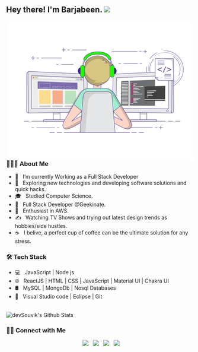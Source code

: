 <h2> Hey there! I'm Barjabeen. <img src="https://github.com/souvikguria98/souvikguria98/blob/master/Hi.gif" width="25"></h2>
<img align="right" alt="GIF" src="https://raw.githubusercontent.com/devSouvik/devSouvik/master/gif3.gif" width="500"/>

<h3> 👨🏻‍💻 About Me </h3>

- 🔭 &nbsp; I’m currently Working as a Full Stack Developer
- 🤔 &nbsp; Exploring new technologies and developing software solutions and quick hacks.
- 🎓 &nbsp; Studied Computer Science.
- 💼 &nbsp; Full Stack Developer @Geekinate.
- 🌱 &nbsp; Enthusiast in AWS.
- ✍️ &nbsp; Watching TV Shows and trying out latest design trends as hobbies/side hustles.
- ☕ &nbsp; I belive, a perfect cup of coffee can be the ultimate solution for any stress. 

<h3>🛠 Tech Stack</h3>

- 💻 &nbsp; JavaScript | Node js  
- 🌐 &nbsp; ReactJS | HTML | CSS | JavaScript | Material UI | Chakra UI 
- 🛢 &nbsp; MySQL | MongoDb | Nosql Databases
- 🔧 &nbsp; Visual Studio code | Eclipse | Git

<br>

<img align="center" src="https://github-readme-stats.vercel.app/api?username=barjabeen12&include_all_commits=true&count_private=true&show_icons=true&line_height=20&title_color=7A7ADB&icon_color=2234AE&text_color=D3D3D3&bg_color=0,000000,130F40" alt="devSouvik's Github Stats">



<h3> 🤝🏻 Connect with Me </h3>

<p align="center">
&nbsp; <a href="https://twitter.com/barjabeen16" target="_blank" rel="noopener noreferrer"><img src="https://img.icons8.com/plasticine/100/000000/twitter.png" width="50" /></a>  
&nbsp; <a href="https://www.instagram.com/barjabeen16" target="_blank" rel="noopener noreferrer"><img src="https://img.icons8.com/plasticine/100/000000/instagram-new.png" width="50" /></a>  
&nbsp; <a href="https://www.linkedin.com/in/muhammad-barjabin/" target="_blank" rel="noopener noreferrer"><img src="https://img.icons8.com/plasticine/100/000000/linkedin.png" width="50" /></a>
&nbsp; <a href="mailto:barjabeen.16@gmail.com" target="_blank" rel="noopener noreferrer"><img src="https://img.icons8.com/plasticine/100/000000/gmail.png"  width="50" /></a>
</p>

